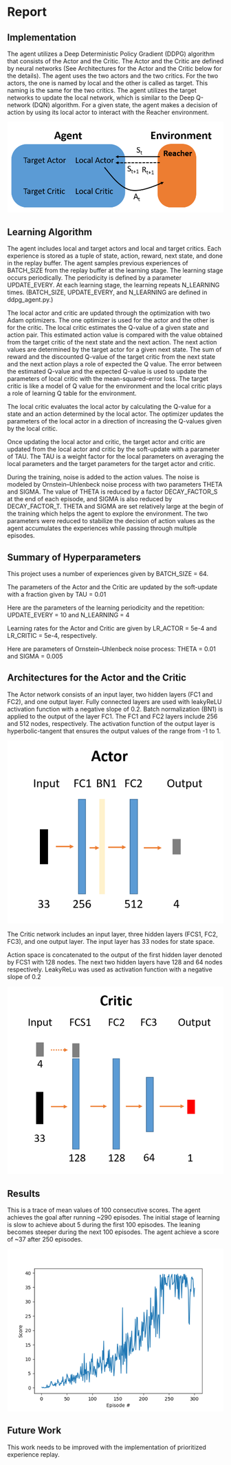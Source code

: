 # Report

## Implementation
The agent utilizes a Deep Deterministic Policy Gradient (DDPG) algorithm that consists of the Actor and the Critic.  The Actor and the Critic are defined by neural networks (See Architectures for the Actor and the Critic below for the details).  The agent uses the two actors and the two critics. For the two actors, the one is named by local and the other is called as target.  This naming is the same for the two critics.  The agent utilizes the target networks to update the local network, which is similar to the Deep Q-network (DQN) algorithm.  For a given state, the agent makes a decision of action by using its local actor to interact with the Reacher environment. 

![Figure of Perception-Action Cycle for the DDPG Agent](https://github.com/hurxx018/Udacity_Continuous_Control/blob/master/images/DDPG_Agent_percetion_action_cycles.png)

## Learning Algorithm
The agent includes local and target actors and local and target critics.  Each experience is stored as a tuple of state, action, reward, next state, and done in the replay buffer.  The agent samples previous experiences of BATCH_SIZE from the replay buffer at the learning stage.  The learning stage occurs periodically.  The periodicity is defined by a parameter UPDATE_EVERY.  At each learning stage, the learning repeats N_LEARNING times.  (BATCH_SIZE, UPDATE_EVERY, and N_LEARNING are defined in ddpg_agent.py.)

The local actor and critic are updated through the optimization with two Adam optimizers.  The one optimizer is used for the actor and the other is for the critic.  The local critic estimates the Q-value of a given state and action pair.  This estimated action value is compared with the value obtained from the target critic of the next state and the next action.  The next action values are determined by the target actor for a given next state.  The sum of reward and the discounted Q-value of the target critic from the next state and the next action plays a role of expected the Q value. The error between the estimated Q-value and the expected Q-value is used to update the parameters of local critic with the mean-squared-error loss.  The target critic is like a model of Q value for the environment and the local critic plays a role of learning Q table for the environment. 

The local critic evaluates the local actor by calculating the Q-value for a state and an action determined by the local actor.  The optimizer updates the parameters of the local actor in a direction of increasing the Q-values given by the local critic. 

Once updating the local actor and critic, the target actor and critic are updated from the local actor and critic by the soft-update with a parameter of TAU. The TAU is a weight factor for the local parameters on averaging the local parameters and the target parameters for the target actor and critic. 

During the training, noise is added to the action values.  The noise is modeled by Ornstein–Uhlenbeck noise process with two parameters THETA and SIGMA.  The value of THETA is reduced by a factor DECAY_FACTOR_S at the end of each episode, and SIGMA is also reduced by DECAY_FACTOR_T. THETA and SIGMA are set relatively large at the begin of the training which helps the agent to explore the environment.  The two parameters were reduced to stabilize the decision of action values as the agent accumulates the experiences while passing through multiple episodes.

## Summary of Hyperparameters
This project uses a number of experiences given by BATCH_SIZE = 64.

The parameters of the Actor and the Critic are updated by the soft-update with a fraction given by TAU = 0.01

Here are the parameters of the learning periodicity and the repetition: UPDATE_EVERY = 10 and N_LEARNING = 4

Learning rates for the Actor and Critic are given by LR_ACTOR = 5e-4 and LR_CRITIC = 5e-4, respectively.

Here are parameters of Ornstein–Uhlenbeck noise process: THETA = 0.01 and SIGMA = 0.005


## Architectures for the Actor and the Critic
The Actor network consists of an input layer, two hidden layers (FC1 and FC2), and one output layer.  Fully connected layers are used with leakyReLU activation function with a negative slope of 0.2.  Batch normalization (BN1) is applied to the output of the layer FC1.  The FC1 and FC2 layers include 256 and 512 nodes, respectively.  The activation function of the output layer is hyperbolic-tangent that ensures the output values of the range from -1 to 1. 

![Figure of Actor architecture](https://github.com/hurxx018/Udacity_Continuous_Control/blob/master/images/Actor.png)

The Critic network includes an input layer, three hidden layers (FCS1, FC2, FC3), and one output layer.  The input layer has 33 nodes for state space. 

 
 Action space is concatenated to the output of the first hidden layer denoted by FCS1 with 128 nodes. The next two hidden layers have 128 and 64 nodes respectively. LeakyReLu was used as activation function with a negative slope of 0.2

![Figure of Critic architecture](https://github.com/hurxx018/Udacity_Continuous_Control/blob/master/images/Critic.png)


## Results
This is a trace of mean values of 100 consecutive scores. The agent achieves the goal after running ~290 episodes. The initial stage of learning is slow to achieve about 5 during the first 100 episodes. The leaning becomes steeper during the next 100 episodes. The agent achieve a score of ~37 after 250 episodes. 

![Figure of Score](https://github.com/hurxx018/Udacity_Continuous_Control/blob/master/images/score.png)


## Future Work
This work needs to be improved with the implementation of prioritized experience replay.